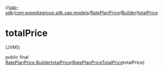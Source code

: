 //[xap-sdk](../../../../index.md)/[com.expediagroup.sdk.xap.models](../../index.md)/[RatePlanPrice](../index.md)/[Builder](index.md)/[totalPrice](total-price.md)

# totalPrice

[JVM]\

public final [RatePlanPrice.Builder](index.md)[totalPrice](total-price.md)([RatePlanPriceTotalPrice](../../-rate-plan-price-total-price/index.md)totalPrice)
